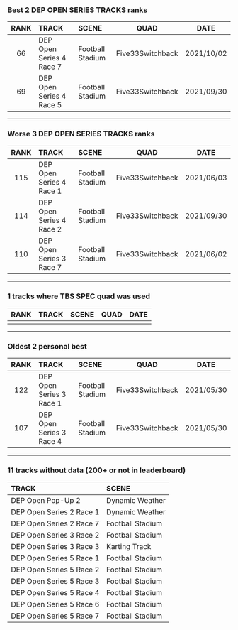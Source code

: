 ### Best 2 DEP OPEN SERIES TRACKS ranks
|RANK|TRACK|SCENE|QUAD|DATE|
|:---:|:---|:---|:---:|:---:|
|66|DEP Open Series 4 Race 7|Football Stadium|Five33Switchback|2021/10/02|
|69|DEP Open Series 4 Race 5|Football Stadium|Five33Switchback|2021/09/30|
---
### Worse 3 DEP OPEN SERIES TRACKS ranks
|RANK|TRACK|SCENE|QUAD|DATE|
|:---:|:---|:---|:---:|:---:|
|115|DEP Open Series 4 Race 1|Football Stadium|Five33Switchback|2021/06/03|
|114|DEP Open Series 4 Race 2|Football Stadium|Five33Switchback|2021/09/30|
|110|DEP Open Series 3 Race 7|Football Stadium|Five33Switchback|2021/06/02|
---
### 1 tracks where TBS SPEC quad was used
|RANK|TRACK|SCENE|QUAD|DATE|
|:---:|:---|:---|:---:|:---:|
||||||
---
### Oldest 2 personal best
|RANK|TRACK|SCENE|QUAD|DATE|
|:---:|:---|:---|:---:|:---:|
|122|DEP Open Series 3 Race 1|Football Stadium|Five33Switchback|2021/05/30|
|107|DEP Open Series 3 Race 4|Football Stadium|Five33Switchback|2021/05/30|
---
### 11 tracks without data (200+ or not in leaderboard)
|TRACK|SCENE|
|:---|:---|
|DEP Open Pop-Up 2|Dynamic Weather|
|DEP Open Series 2 Race 1|Dynamic Weather|
|DEP Open Series 2 Race 7|Football Stadium|
|DEP Open Series 3 Race 2|Football Stadium|
|DEP Open Series 3 Race 3|Karting Track|
|DEP Open Series 5 Race 1|Football Stadium|
|DEP Open Series 5 Race 2|Football Stadium|
|DEP Open Series 5 Race 3|Football Stadium|
|DEP Open Series 5 Race 4|Football Stadium|
|DEP Open Series 5 Race 6|Football Stadium|
|DEP Open Series 5 Race 7|Football Stadium|
